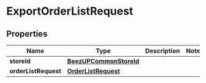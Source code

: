 
# ExportOrderListRequest

## Properties
Name | Type | Description | Notes
------------ | ------------- | ------------- | -------------
**storeId** | [**BeezUPCommonStoreId**](BeezUPCommonStoreId.md) |  | 
**orderListRequest** | [**OrderListRequest**](OrderListRequest.md) |  | 



